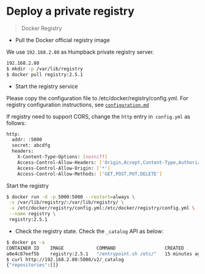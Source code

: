 # Deploy a private registry

> Docker Registry

- Pull the Docker official registry image   

We use `192.168.2.80` as Humpback private registry server.

```bash
192.168.2.80
$ mkdir -p /var/lib/registry
$ docker pull registry:2.5.1
```

- Start the registry service

Please copy the configuration file to /etc/docker/registry/config.yml. For registry configuration instructions, see <a href="https://github.com/docker/distribution/blob/master/docs/configuration.md">`configuration.md` </a>

If registry need to support CORS, change the `http` entry in` config.yml` as follows:  

```bash
http:
  addr: :5000
  secret: abcdfg
  headers:
    X-Content-Type-Options: [nosniff]
    Access-Control-Allow-Headers: ['Origin,Accept,Content-Type,Authorization']
    Access-Control-Allow-Origin: ['*']
    Access-Control-Allow-Methods: ['GET,POST,PUT,DELETE']
```
Start the registry 

```bash
$ docker run -d -p 5000:5000 --restart=always \
 -v /var/lib/registry/:/var/lib/registry/ \
 -v /etc/docker/registry/config.yml:/etc/docker/registry/config.yml \
 --name registry \
 registry:2.5.1
```
- Check the registry state. Check the `_catalog` API as below:  

```bash
$ docker ps -a
CONTAINER ID    IMAGE            COMMAND                  CREATED         STATUS            PORTS                    NAMES
a0e4c87eef5b    registry:2.5.1   "/entrypoint.sh /etc/"   15 minutes ago  45 seconds ago    0.0.0.0:5000->5000/tcp   registry
$ curl http://192.168.2.80:5000/v2/_catalog
{"repositories":[]}
``` 
